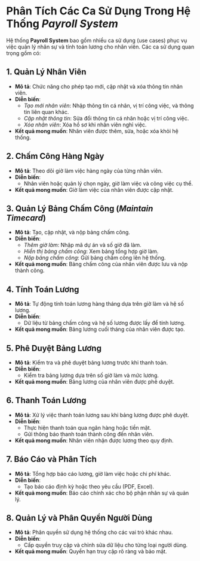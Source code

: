 # Phân Tích Các Ca Sử Dụng Trong Hệ Thống *Payroll System*

Hệ thống **Payroll System** bao gồm nhiều ca sử dụng (use cases) phục vụ việc quản lý nhân sự và tính toán lương cho nhân viên. Các ca sử dụng quan trọng gồm có:

## 1. **Quản Lý Nhân Viên**
   - **Mô tả**: Chức năng cho phép tạo mới, cập nhật và xóa thông tin nhân viên.
   - **Diễn biến**:
     - *Tạo mới nhân viên*: Nhập thông tin cá nhân, vị trí công việc, và thông tin liên quan khác.
     - *Cập nhật thông tin*: Sửa đổi thông tin cá nhân hoặc vị trí công việc.
     - *Xóa nhân viên*: Xóa hồ sơ khi nhân viên nghỉ việc.
   - **Kết quả mong muốn**: Nhân viên được thêm, sửa, hoặc xóa khỏi hệ thống.

## 2. **Chấm Công Hàng Ngày**
   - **Mô tả**: Theo dõi giờ làm việc hàng ngày của từng nhân viên.
   - **Diễn biến**:
     - Nhân viên hoặc quản lý chọn ngày, giờ làm việc và công việc cụ thể.
   - **Kết quả mong muốn**: Giờ làm việc của nhân viên được cập nhật.

## 3. **Quản Lý Bảng Chấm Công (*Maintain Timecard*)**
   - **Mô tả**: Tạo, cập nhật, và nộp bảng chấm công.
   - **Diễn biến**:
     - *Thêm giờ làm*: Nhập mã dự án và số giờ đã làm.
     - *Hiển thị bảng chấm công*: Xem bảng tổng hợp giờ làm.
     - *Nộp bảng chấm công*: Gửi bảng chấm công lên hệ thống.
   - **Kết quả mong muốn**: Bảng chấm công của nhân viên được lưu và nộp thành công.

## 4. **Tính Toán Lương**
   - **Mô tả**: Tự động tính toán lương hàng tháng dựa trên giờ làm và hệ số lương.
   - **Diễn biến**:
     - Dữ liệu từ bảng chấm công và hệ số lương được lấy để tính lương.
   - **Kết quả mong muốn**: Bảng lương cuối tháng của nhân viên được tạo.

## 5. **Phê Duyệt Bảng Lương**
   - **Mô tả**: Kiểm tra và phê duyệt bảng lương trước khi thanh toán.
   - **Diễn biến**:
     - Kiểm tra bảng lương dựa trên số giờ làm và mức lương.
   - **Kết quả mong muốn**: Bảng lương của nhân viên được phê duyệt.

## 6. **Thanh Toán Lương**
   - **Mô tả**: Xử lý việc thanh toán lương sau khi bảng lương được phê duyệt.
   - **Diễn biến**:
     - Thực hiện thanh toán qua ngân hàng hoặc tiền mặt.
     - Gửi thông báo thanh toán thành công đến nhân viên.
   - **Kết quả mong muốn**: Nhân viên nhận được lương theo quy định.

## 7. **Báo Cáo và Phân Tích**
   - **Mô tả**: Tổng hợp báo cáo lương, giờ làm việc hoặc chi phí khác.
   - **Diễn biến**:
     - Tạo báo cáo định kỳ hoặc theo yêu cầu (PDF, Excel).
   - **Kết quả mong muốn**: Báo cáo chính xác cho bộ phận nhân sự và quản lý.

## 8. **Quản Lý và Phân Quyền Người Dùng**
   - **Mô tả**: Phân quyền sử dụng hệ thống cho các vai trò khác nhau.
   - **Diễn biến**:
     - Cấp quyền truy cập và chỉnh sửa dữ liệu cho từng loại người dùng.
   - **Kết quả mong muốn**: Quyền hạn truy cập rõ ràng và bảo mật.

